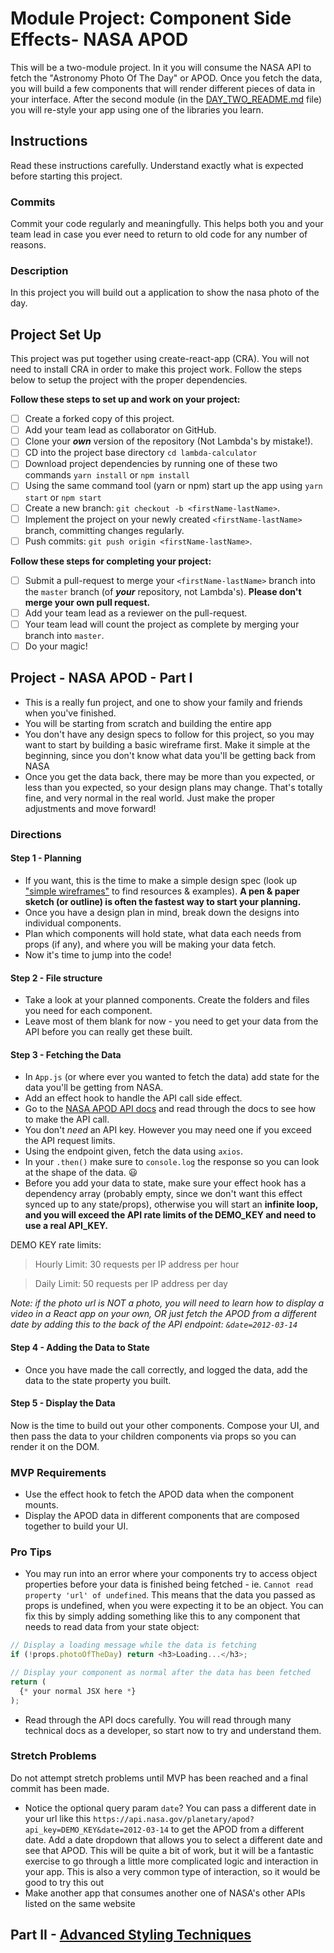 # Module Project: Component Side Effects- NASA APOD

This will be a two-module project. In it you will consume the NASA API to fetch the "Astronomy Photo Of The Day" or APOD. Once you fetch the data, you will build a few components that will render different pieces of data in your interface. After the second module (in the [DAY_TWO_README.md](DAY_TWO_README.md) file) you will re-style your app using one of the libraries you learn.

## Instructions

Read these instructions carefully. Understand exactly what is expected before starting this project.

### Commits

Commit your code regularly and meaningfully. This helps both you and your team lead in case you ever need to return to old code for any number of reasons.

### Description

In this project you will build out a application to show the nasa photo of the day.

## Project Set Up

This project was put together using create-react-app (CRA). You will not need to install CRA in order to make this project work. Follow the steps below to setup the project with the proper dependencies.

**Follow these steps to set up and work on your project:**

-   [ ] Create a forked copy of this project.
-   [ ] Add your team lead as collaborator on GitHub.
-   [ ] Clone your ***own***   version of the repository (Not Lambda's by mistake!).
-   [ ] CD into the project base directory `cd lambda-calculator`
-   [ ] Download project dependencies by running one of these two commands `yarn install` or `npm install`
-   [ ] Using the same command tool (yarn or npm) start up the app using `yarn start` or `npm start`
-   [ ] Create a new branch: `git checkout -b <firstName-lastName>`.
-   [ ] Implement the project on your newly created `<firstName-lastName>` branch, committing changes regularly.
-   [ ] Push commits: `git push origin <firstName-lastName>`.

**Follow these steps for completing your project:**

-   [ ] Submit a pull-request to merge your `<firstName-lastName>` branch into the `master` branch (of ***your***   repository, not Lambda's). **Please don't merge your own pull request.**
-   [ ] Add your team lead as a reviewer on the pull-request.
-   [ ] Your team lead will count the project as complete by merging your branch into `master`.
-   [ ] Do your magic!

## Project - NASA APOD - Part I

-   This is a really fun project, and one to show your family and friends when you've finished.
-   You will be starting from scratch and building the entire app
-   You don't have any design specs to follow for this project, so you may want to start by building a basic wireframe first. Make it simple at the beginning, since you don't know what data you'll be getting back from NASA
-   Once you get the data back, there may be more than you expected, or less than you expected, so your design plans may change. That's totally fine, and very normal in the real world. Just make the proper adjustments and move forward!

### Directions

#### Step 1 - Planning

-   If you want, this is the time to make a simple design spec (look up ["simple wireframes"](https://www.google.com/search?q=simple+wireframes) to find resources & examples). **A pen & paper sketch (or outline) is often the fastest way to start your planning.**
-   Once you have a design plan in mind, break down the designs into individual components.
-   Plan which components will hold state, what data each needs from props (if any), and where you will be making your data fetch.
-   Now it's time to jump into the code!

#### Step 2 - File structure

-   Take a look at your planned components. Create the folders and files you need for each component.
-   Leave most of them blank for now - you need to get your data from the API before you can really get these built.

#### Step 3 - Fetching the Data

-   In `App.js` (or where ever you wanted to fetch the data) add state for the data you'll be getting from NASA.
-   Add an effect hook to handle the API call side effect.
-   Go to the [NASA APOD API docs](https://api.nasa.gov/#apod) and read through the docs to see how to make the API call.
-   You don't _need_ an API key. However you may need one if you exceed the API request limits.
-   Using the endpoint given, fetch the data using `axios`.
-   In your `.then()` make sure to `console.log` the response so you can look at the shape of the data. 😃
-   Before you add your data to state, make sure your effect hook has a dependency array (probably empty, since we don't want this effect synced up to any state/props), otherwise you will start an **infinite loop, and you will exceed the API rate limits of the DEMO_KEY and need to use a real API_KEY.**

DEMO KEY rate limits:

> Hourly Limit: 30 requests per IP address per hour

> Daily Limit: 50 requests per IP address per day

_Note: if the photo url is NOT a photo, you will need to learn how to display a video in a React app on your own, OR just fetch the APOD from a different date by adding this to the back of the API endpoint: `&date=2012-03-14`_

#### Step 4 - Adding the Data to State

-   Once you have made the call correctly, and logged the data, add the data to the state property you built.

#### Step 5 - Display the Data

Now is the time to build out your other components. Compose your UI, and then pass the data to your children components via props so you can render it on the DOM.

### MVP Requirements

-   Use the effect hook to fetch the APOD data when the component mounts.
-   Display the APOD data in different components that are composed together to build your UI.

### Pro Tips

-   You may run into an error where your components try to access object properties before your data is finished being fetched - ie. `Cannot read property 'url' of undefined`. This means that the data you passed as props is undefined, when you were expecting it to be an object. You can fix this by simply adding something like this to any component that needs to read data from your state object:

```js
// Display a loading message while the data is fetching
if (!props.photoOfTheDay) return <h3>Loading...</h3>;

// Display your component as normal after the data has been fetched
return (
  {* your normal JSX here *}
);
```

-   Read through the API docs carefully. You will read through many technical docs as a developer, so start now to try and understand them.

### Stretch Problems

Do not attempt stretch problems until MVP has been reached and a final commit has been made.

-   Notice the optional query param `date`? You can pass a different date in your url like this `https://api.nasa.gov/planetary/apod?api_key=DEMO_KEY&date=2012-03-14` to get the APOD from a different date. Add a date dropdown that allows you to select a different date and see that APOD. This will be quite a bit of work, but it will be a fantastic exercise to go through a little more complicated logic and interaction in your app. This is also a very common type of interaction, so it would be good to try this out
-   Make another app that consumes another one of NASA's other APIs listed on the same website

## Part II - [Advanced Styling Techniques](DAY_TWO_README.md)

